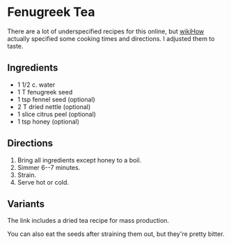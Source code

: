 # Fenugreek Tea

There are a lot of underspecified recipes for this online, but [wikiHow](https://www.wikihow.com/Make-Fenugreek-Tea) actually specified some cooking times and directions.  I adjusted them to taste.

## Ingredients

* 1 1/2 c. water
* 1 T fenugreek seed
* 1 tsp fennel seed (optional)
* 2 T dried nettle (optional)
* 1 slice citrus peel (optional)
* 1 tsp honey (optional)

## Directions

1. Bring all ingredients except honey to a boil.
2. Simmer 6--7 minutes.
3. Strain.
4. Serve hot or cold.

## Variants

The link includes a dried tea recipe for mass production.

You can also eat the seeds after straining them out, but they're pretty bitter.
